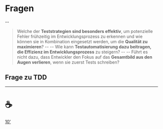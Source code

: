 # Fragen
--
> Welche der **Teststrategien sind besonders effektiv**, um potenzielle Fehler frühzeitig im Entwicklungsprozess zu erkennen und wie können sie in Kombination eingesetzt werden, um die **Qualität zu maximieren**?
--
--
> Wie kann **Testautomatisierung dazu beitragen, die Effizienz im Entwicklungsprozess** zu steigern?
--
--
> Führt es nicht dazu, dass Entwickler den Fokus auf das **Gesamtbild aus den Augen verlieren**, wenn sie zuerst Tests schreiben?

Frage zu **TDD**
--
---
# ☕

[10'](https://youtu.be/DcvtwlM1aIE)